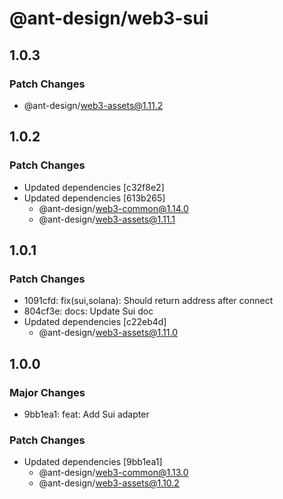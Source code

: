 # @ant-design/web3-sui

## 1.0.3

### Patch Changes

- @ant-design/web3-assets@1.11.2

## 1.0.2

### Patch Changes

- Updated dependencies [c32f8e2]
- Updated dependencies [613b265]
  - @ant-design/web3-common@1.14.0
  - @ant-design/web3-assets@1.11.1

## 1.0.1

### Patch Changes

- 1091cfd: fix(sui,solana): Should return address after connect
- 804cf3e: docs: Update Sui doc
- Updated dependencies [c22eb4d]
  - @ant-design/web3-assets@1.11.0

## 1.0.0

### Major Changes

- 9bb1ea1: feat: Add Sui adapter

### Patch Changes

- Updated dependencies [9bb1ea1]
  - @ant-design/web3-common@1.13.0
  - @ant-design/web3-assets@1.10.2
